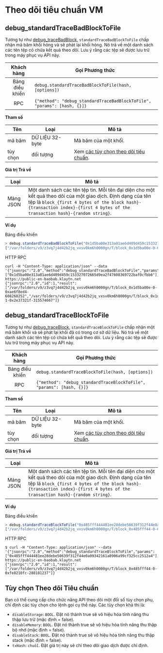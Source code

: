 # Theo dõi tiêu chuẩn VM <a id="vm-standard-tracing"></a>

## debug_standardTraceBadBlockToFile <a id="debug_standardtracebadblocktofile"></a>

Tương tự như [debug_traceBadBlock](./tracing.md#debug_tracebadblock), `standardTraceBadBlockToFile` chấp nhận mã băm khối hỏng và sẽ phát lại khối hỏng. Nó trả về một danh sách các tên tệp có chứa kết quả theo dõi. Lưu ý rằng các tệp sẽ được lưu trữ trong máy phục vụ API này.


|   Khách hàng    | Gọi Phương thức                                                         |
|:---------------:| ----------------------------------------------------------------------- |
| Bảng điều khiển | `debug.standardTraceBadBlockToFile(hash, [options])`                    |
|       RPC       | `{"method": "debug_standardTraceBadBlockToFile", "params": [hash, {}]}` |

**Tham số**

| Tên      | Loại           | Mô tả                                                              |
| -------- | --------------- | ------------------------------------------------------------------ |
| mã băm   | DỮ LIỆU 32-byte | Mã băm của một khối.                                               |
| tùy chọn | đối tượng       | Xem [các tùy chọn theo dõi tiêu chuẩn](#standard-tracing-options). |

**Giá trị Trả về**

| Loại     | Mô tả                                                                                                                                                                                                                                       |
| --------- | ------------------------------------------------------------------------------------------------------------------------------------------------------------------------------------------------------------------------------------------- |
| Mảng JSON | Một danh sách các tên tệp tin. Mỗi tên đại diện cho một kết quả theo dõi của một giao dịch. Định dạng của tên tệp là `block_{first 4 bytes of the block hash}-{transaction index}-{first 4 bytes of the transaction hash}-{random string}`. |

**Ví dụ**

Bảng điều khiển
```javascript
> debug.standardTraceBadBlockToFile("0x1d5ba00e313a81ae6d409d459c153327072665d9ea2f47608369722baf0cfbb6")
["/var/folders/v9/z3vq7j4d42b2jq_vxsv0km6h0000gn/T/block_0x1d5ba00e-0-0xae6f8ed4-701973544", "/var/folders/v9/z3vq7j4d42b2jq_vxsv0km6h0000gn/T/block_0x1d5ba00e-1-0x2e37321f-918920039"]
```

HTTP RPC
```shell
curl -H "Content-Type: application/json" --data '{"jsonrpc":"2.0","method":"debug_standardTraceBadBlockToFile","params":["0x1d5ba00e313a81ae6d409d459c153327072665d9ea2f47608369722baf0cfbb6"],"id":1}' https://public-en-baobab.klaytn.net
{"jsonrpc":"2.0","id":1,"result":["/var/folders/v9/z3vq7j4d42b2jq_vxsv0km6h0000gn/T/block_0x1d5ba00e-0-0xae6f8ed4-608268252","/var/folders/v9/z3vq7j4d42b2jq_vxsv0km6h0000gn/T/block_0x1d5ba00e-1-0x2e37321f-315574667"]}
```


## debug_standardTraceBlockToFile <a id="debug_standardtraceblocktofile"></a>

Tương tự như [debug_traceBlock](./tracing.md#debug_traceblock), `standardTraceBlockToFile` chấp nhận một mã băm khối và sẽ phát lại khối đã có trong cơ sở dữ liệu. Nó trả về một danh sách các tên tệp có chứa kết quả theo dõi. Lưu ý rằng các tệp sẽ được lưu trữ trong máy phục vụ API này.

|   Khách hàng    | Gọi Phương thức                                                      |
|:---------------:| -------------------------------------------------------------------- |
| Bảng điều khiển | `debug.standardTraceBlockToFile(hash, [options])`                    |
|       RPC       | `{"method": "debug_standardTraceBlockToFile", "params": [hash, {}]}` |

**Tham số**

| Tên      | Loại            | Mô tả                                                              |
| -------- | --------------- | ------------------------------------------------------------------ |
| mã băm   | DỮ LIỆU 32-byte | Mã băm của một khối.                                               |
| tùy chọn | đối tượng       | Xem [các tùy chọn theo dõi tiêu chuẩn](#standard-tracing-options). |

**Giá trị Trả về**

| Loại     | Mô tả                                                                                                                                                                                                                                       |
| --------- | ------------------------------------------------------------------------------------------------------------------------------------------------------------------------------------------------------------------------------------------- |
| Mảng JSON | Một danh sách các tên tệp tin. Mỗi tên đại diện cho một kết quả theo dõi của một giao dịch. Định dạng của tên tệp là `block_{first 4 bytes of the block hash}-{transaction index}-{first 4 bytes of the transaction hash}-{random string}`. |

**Ví dụ**

Bảng điều khiển
```javascript
> debug.standardTraceBlockToFile("0x485fff444481ee28debe50639f312f44e0a09342161a8906a99cf325cc2512a4")
["/var/folders/v9/z3vq7j4d42b2jq_vxsv0km6h0000gn/T/block_0x485fff44-0-0xfe8210fc-141224302"]
```

HTTP RPC
```shell
$ curl -H "Content-Type: application/json" --data '{"jsonrpc":"2.0","method":"debug_standardTraceBlockToFile","params":["0x485fff444481ee28debe50639f312f44e0a09342161a8906a99cf325cc2512a4"],"id":1}' https://public-en-baobab.klaytn.net
{"jsonrpc":"2.0","id":1,"result":["/var/folders/v9/z3vq7j4d42b2jq_vxsv0km6h0000gn/T/block_0x485fff44-0-0xfe8210fc-288181237"]}
```


## Tùy chọn Theo dõi Tiêu chuẩn <a id="standard-tracing-options"></a>

Bạn có thể cung cấp cho chức năng API theo dõi một đối số tùy chọn phụ, chỉ định các tùy chọn cho lệnh gọi cụ thể này. Các tùy chọn khả thi là:

- `disableStorage`: `BOOL`. Đặt nó thành true sẽ vô hiệu hóa tính năng thu thập lưu trữ (mặc định = false).
- `disableMemory`: `BOOL`. Đặt nó thành true sẽ vô hiệu hóa tính năng thu thập bộ nhớ (mặc định = false).
- `disableStack`: `BOOL`. Đặt nó thành true sẽ vô hiệu hóa tính năng thu thập stack (mặc định = false).
- `txHash`: `chuỗi`. Đặt giá trị này sẽ chỉ theo dõi giao dịch được chỉ định.


